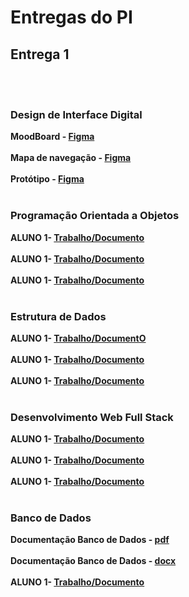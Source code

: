 # Entregas do PI

## Entrega 1
<br><br>

### Design de Interface Digital

<b>MoodBoard - [Figma](https://www.figma.com/design/OWq8miQ42fNHoQsJHg85Qg/moodboard?node-id=0-1&t=ovNnTVqpTMtFZN11-1)</b>
<br><br>
<b>Mapa de navegação - [Figma](https://www.figma.com/board/ZA8zul5QXl1RCIhR5nLxpy/MAPA-DE-NAVEGA%C3%87%C3%83O?t=USYynW9JXhlFgIYV-1)</b>
<br><br>
<b>Protótipo - [Figma](https://www.figma.com/design/2dzroc42uflZqHVDYM6PbR/Alma?node-id=0-1&t=OT7ehOOaYQ6RmOVV-1)</b>
<br><br>

### Programação Orientada a Objetos

<b>ALUNO 1- [Trabalho/Documento](https://github.com/fecaphub/Template_PI/blob/main/documentos/Entrega%201/Disciplina%201/Venha%20para%20a%20FECAP!.txt)</b>
<br><br>
<b>ALUNO 1- [Trabalho/Documento](https://github.com/fecaphub/Template_PI/blob/main/documentos/Entrega%201/Disciplina%201/Venha%20para%20a%20FECAP!.txt)</b>
<br><br>
<b>ALUNO 1- [Trabalho/Documento](https://github.com/fecaphub/Template_PI/blob/main/documentos/Entrega%201/Disciplina%201/Venha%20para%20a%20FECAP!.txt)</b>
<br><br>

### Estrutura de Dados

<b>ALUNO 1- [Trabalho/DocumentO](https://github.com/fecaphub/Template_PI/blob/main/documentos/Entrega%201/Disciplina%201/Venha%20para%20a%20FECAP!.txt)</b>
<br><br>
<b>ALUNO 1- [Trabalho/Documento](https://github.com/fecaphub/Template_PI/blob/main/documentos/Entrega%201/Disciplina%201/Venha%20para%20a%20FECAP!.txt)</b>
<br><br>
<b>ALUNO 1- [Trabalho/Documento](https://github.com/fecaphub/Template_PI/blob/main/documentos/Entrega%201/Disciplina%201/Venha%20para%20a%20FECAP!.txt)</b>
<br><br>

### Desenvolvimento Web Full Stack

<b>ALUNO 1- [Trabalho/Documento](https://github.com/fecaphub/Template_PI/blob/main/documentos/Entrega%201/Disciplina%201/Venha%20para%20a%20FECAP!.txt)</b>
<br><br>
<b>ALUNO 1- [Trabalho/Documento](https://github.com/fecaphub/Template_PI/blob/main/documentos/Entrega%201/Disciplina%201/Venha%20para%20a%20FECAP!.txt)</b>
<br><br>
<b>ALUNO 1- [Trabalho/Documento](https://github.com/fecaphub/Template_PI/blob/main/documentos/Entrega%201/Disciplina%201/Venha%20para%20a%20FECAP!.txt)</b>
<br><br>

### Banco de Dados

<b>Documentação Banco de Dados - [pdf](https://github.com/2025-2-NADS2/Projeto5/blob/main/documentos/Entrega%201/Banco%20de%20Dados/Banco%20De%20Dados%20PI.pdf)</b>
<br><br>
<b>Documentação Banco de Dados - [docx](https://github.com/2025-2-NADS2/Projeto5/blob/main/documentos/Entrega%201/Banco%20de%20Dados/Banco%20de%20Dados%20PI.docx)</b>
<br><br>
<b>ALUNO 1- [Trabalho/Documento](https://github.com/fecaphub/Template_PI/blob/main/documentos/Entrega%201/Disciplina%201/Venha%20para%20a%20FECAP!.txt)</b>
<br><br>
